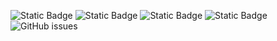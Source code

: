 ![Static Badge](https://img.shields.io/badge/blacklists-60-000000) ![Static Badge](https://img.shields.io/badge/blacklisted-3153996-cc0000) ![Static Badge](https://img.shields.io/badge/whitelisted-2243-00CC00) ![Static Badge](https://img.shields.io/badge/streaming_blacklist-28107-000000) ![GitHub issues](https://img.shields.io/github/issues/fabriziosalmi/blacklists)
